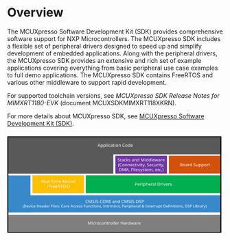 # Overview

The MCUXpresso Software Development Kit \(SDK\) provides comprehensive software support for NXP Microcontrollers. The MCUXpresso SDK includes a flexible set of peripheral drivers designed to speed up and simplify development of embedded applications. Along with the peripheral drivers, the MCUXpresso SDK provides an extensive and rich set of example applications covering everything from basic peripheral use case examples to full demo applications. The MCUXpresso SDK contains FreeRTOS and various other middleware to support rapid development.

For supported toolchain versions, see *MCUXpresso SDK Release Notes for MIMXRT1180-EVK* \(document MCUXSDKMIMXRT118XKRN\).

For more details about MCUXpresso SDK, see [MCUXpresso Software Development Kit \(SDK\)](http://www.nxp.com/products/software-and-tools/run-time-software/mcuxpresso-software-and-tools/mcuxpresso-software-development-kit-sdk:MCUXpresso-SDK).

![](../images/mcuxpresso_sdk_layer.svg "MCUXpresso SDK layers")

